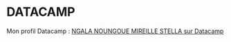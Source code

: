 # DATACAMP
Mon profil Datacamp : [ NGALA NOUNGOUE MIREILLE STELLA sur Datacamp](https://www.datacamp.com/portfolio/olgayossadjiemeni)
